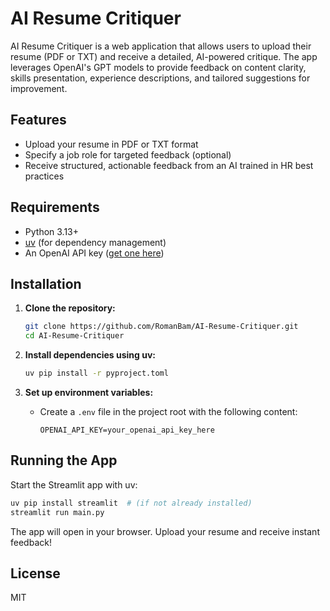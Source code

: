 # AI Resume Critiquer

AI Resume Critiquer is a web application that allows users to upload their resume (PDF or TXT) and receive a detailed, AI-powered critique. The app leverages OpenAI's GPT models to provide feedback on content clarity, skills presentation, experience descriptions, and tailored suggestions for improvement.

## Features
- Upload your resume in PDF or TXT format
- Specify a job role for targeted feedback (optional)
- Receive structured, actionable feedback from an AI trained in HR best practices

## Requirements
- Python 3.13+
- [uv](https://github.com/astral-sh/uv) (for dependency management)
- An OpenAI API key ([get one here](https://platform.openai.com/account/api-keys))

## Installation

1. **Clone the repository:**
   ```bash
   git clone https://github.com/RomanBam/AI-Resume-Critiquer.git
   cd AI-Resume-Critiquer
   ```

2. **Install dependencies using uv:**
   ```bash
   uv pip install -r pyproject.toml
   ```

3. **Set up environment variables:**
   - Create a `.env` file in the project root with the following content:
     ```env
     OPENAI_API_KEY=your_openai_api_key_here
     ```

## Running the App

Start the Streamlit app with uv:

```bash
uv pip install streamlit  # (if not already installed)
streamlit run main.py
```

The app will open in your browser. Upload your resume and receive instant feedback!

## License
MIT 